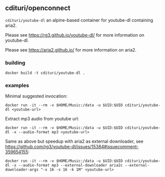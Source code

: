 ## cdituri/openconnect

`cdituri/youtube-dl` an alpine-based container for youtube-dl containing aria2.

Please see https://rg3.github.io/youtube-dl/ for more information on youtube-dl.

Please see https://aria2.github.io/ for more information on aria2.


### building
```
docker build -t cdituri/youtube-dl .
```

### examples

Minimal suggested invocation:

```
docker run -it --rm -v $HOME/Music:/data -u $UID:$UID cdituri/youtube-dl <youtube-url>
```

Extract mp3 audio from youtube url:

```
docker run -it --rm -v $HOME/Music:/data -u $UID:$UID cdituri/youtube-dl -x --audio-format mp3 <youtube-url>
```

Same as above but speedup with aria2 as external downloader, see https://github.com/rg3/youtube-dl/issues/15384#issuecomment-359654155:

```
docker run -it --rm -v $HOME/Music:/data -u $UID:$UID cdituri/youtube-dl -x --audio-format mp3 --external-downloader aria2c --external-downloader-args "-x 16 -s 16 -k 1M" <youtube-url>
```
